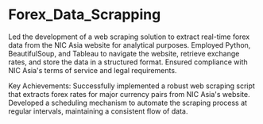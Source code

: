 # Forex_Data_Scrapping
Led the development of a web scraping solution to extract real-time forex data from the NIC Asia website for analytical purposes. Employed Python, BeautifulSoup, and Tableau to navigate the website, retrieve exchange rates, and store the data in a structured format. Ensured compliance with NIC Asia's terms of service and legal requirements.


Key Achievements:
Successfully implemented a robust web scraping script that extracts forex rates for major currency pairs from NIC Asia's website.  
Developed a scheduling mechanism to automate the scraping process at regular intervals, maintaining a consistent flow of data.  
